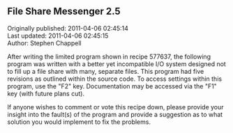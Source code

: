 ## File Share Messenger 2.5  
Originally published: 2011-04-06 02:45:14  
Last updated: 2011-04-06 02:45:15  
Author: Stephen Chappell  
  
After writing the limited program shown in recipe 577637, the following program was written with a better yet incompatible I/O system designed not to fill up a file share with many, separate files. This program had five revisions as outlined within the source code. To access settings within this program, use the "F2" key. Documentation may be accessed via the "F1" key (with future plans cut).

If anyone wishes to comment or vote this recipe down, please provide your insight into the fault(s) of the program and provide a suggestion as to what solution you would implement to fix the problems.